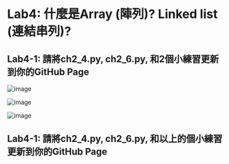# Lab4: 什麼是Array (陣列)? Linked list (連結串列)? 


## Lab4-1: 請將ch2_4.py, ch2_6.py, 和2個小練習更新到你的GitHub Page

![image](https://user-images.githubusercontent.com/89304181/160246522-b5e95f89-05d1-4e23-b4c7-1f86bc2f27ff.png)

![image](https://user-images.githubusercontent.com/89304181/160246797-f10cf4be-2cb8-49da-8a32-7507b8fd88a9.png)

![image](https://user-images.githubusercontent.com/89304181/160246605-25913fb7-884f-45ca-8d1f-41e4d141e739.png)


## Lab4-1: 請將ch2_4.py, ch2_6.py, 和以上的個小練習更新到你的GitHub Page
